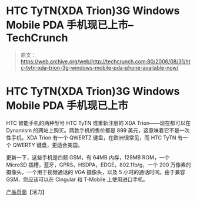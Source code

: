# HTC TyTN(XDA Trion)3G Windows Mobile PDA 手机现已上市–TechCrunch

> 原文：<https://web.archive.org/web/http://techcrunch.com:80/2006/08/31/htc-tytn-xda-trion-3g-windows-mobile-pda-phone-available-now/>

# HTC TyTN(XDA Trion)3G Windows Mobile PDA 手机现已上市

HTC 智能手机的两种型号 HTC TyTN 或重新注册的 XDA Trion——现在都可以在 Dynamism 的网站上购买。两款手机的售价都是 899 美元，这意味着它不是一次性手机。XDA Trion 有一个 QWERTZ 键盘，在欧洲很常见，而 HTC TyTN 有一个 QWERTY 键盘，更适合美国。

更新一下，这些手机是四频 GSM，有 64MB 内存，128MB ROM，一个 MicroSD 插槽，蓝牙，GPRS，HSDPA，EDGE，802.11b/g，一个 200 万像素的摄像头，一个用于视频通话的 VGA 摄像头，以及 5 小时的通话时间。由于兼容 GSM，您应该可以在 Cingular 和 T-Mobile 上使用进口手机。

[产品页面](https://web.archive.org/web/20201028063039/http://www.dynamism.com/xda-trion/pricing.shtml)【活力】